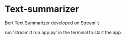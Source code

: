 # Text-summarizer
Bert Text Summarizer developed on Streamlit

run 'streamlit run app.py' in the terminal to start the app.
